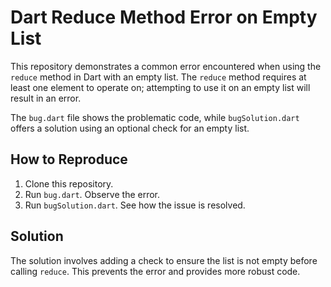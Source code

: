 # Dart Reduce Method Error on Empty List

This repository demonstrates a common error encountered when using the `reduce` method in Dart with an empty list.  The `reduce` method requires at least one element to operate on; attempting to use it on an empty list will result in an error.

The `bug.dart` file shows the problematic code, while `bugSolution.dart` offers a solution using an optional check for an empty list.

## How to Reproduce
1. Clone this repository.
2. Run `bug.dart`. Observe the error.
3. Run `bugSolution.dart`. See how the issue is resolved.

## Solution
The solution involves adding a check to ensure the list is not empty before calling `reduce`.  This prevents the error and provides more robust code.